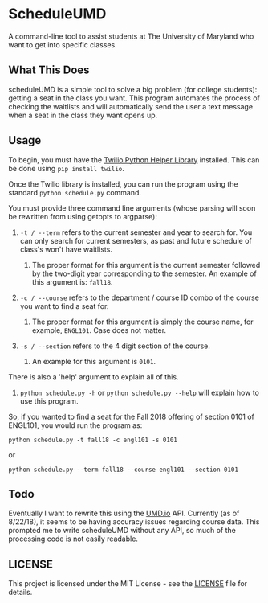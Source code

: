 # ScheduleUMD

A command-line tool to assist students at The University of Maryland who want to get into specific classes.

## What This Does

scheduleUMD is a simple tool to solve a big problem (for college students): getting a seat in the class you want. This program automates the process of checking the waitlists and will automatically send the user a text message when a seat in the class they want opens up.

## Usage
To begin, you must have the [Twilio Python Helper Library](https://www.twilio.com/docs/libraries/python) installed. This can be done using `pip install twilio`.

Once the Twilio library is installed, you can run the program using the standard `python schedule.py` command.

You must provide three command line arguments (whose parsing will soon be rewritten from using getopts to argparse):

1. `-t / --term` refers to the current semester and year to search for. You can only search for current semesters, as past and future schedule of class's won't have waitlists. 
	1. The proper format for this argument is the current semester followed by the two-digit year corresponding to the semester. An example of this argument is: `fall18`.

2. `-c / --course` refers to the department / course ID combo of the course you want to find a seat for.
	1. The proper format for this argument is simply the course name, for example, `ENGL101`. Case does not matter.

3. `-s / --section` refers to the 4 digit section of the course.
	1. An example for this argument is `0101`.

There is also a 'help' argument to explain all of this.

1. `python schedule.py -h` or `python schedule.py --help` will explain how to use this program.

So, if you wanted to find a seat for the Fall 2018 offering of section 0101 of ENGL101, you would run the program as: 

`python schedule.py -t fall18 -c engl101 -s 0101`

or 

`python schedule.py --term fall18 --course engl101 --section 0101` 

## Todo
Eventually I want to rewrite this using the [UMD.io](https://github.com/umdio/umdio) API. Currently (as of 8/22/18), it seems to be having accuracy issues regarding course data. This prompted me to write scheduleUMD without any API, so much of the processing code is not easily readable.

## LICENSE

This project is licensed under the MIT License - see the [LICENSE](LICENSE) file for details.
